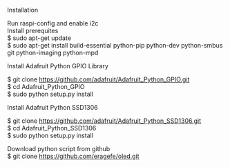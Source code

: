 Installation

 Run raspi-config and enable i2c <br />
 Install prerequites <br />
   $ sudo apt-get update <br />
   $ sudo apt-get install build-essential python-pip python-dev python-smbus git python-imaging python-mpd<br />
   
 Install Adafruit Python GPIO Library <br />
 
   $ git clone https://github.com/adafruit/Adafruit_Python_GPIO.git <br />
   $ cd Adafruit_Python_GPIO <br />
   $ sudo python setup.py install <br />
   
 Install Adafruit Python SSD1306 <br />
 
   $ git clone https://github.com/adafruit/Adafruit_Python_SSD1306.git <br />
   $ cd Adafruit_Python_SSD1306 <br />
   $ sudo python setup.py install <br />
   
 Download python script from github <br />
   $ git clone https://github.com/eragefe/oled.git <br />

